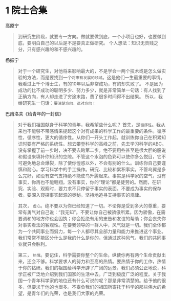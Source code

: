 # 1 院士合集
高原宁
> 到研究生阶段，就要专一方向。做就要做到底，一个小项目也好，也要做到底，要明白自己的以后是不是要真正做研究。
个人想法：知识无贵贱之分，只有感兴趣的和不感兴趣的。

杨振宁
> 对于一个研究生，对他将来影响最大的，不是学会一两个技术或是怎么做实验的方法，而是要找到一个`将来有发展的领域`。这是他们一生最重要的事情。
我看过上千个博士生，有的10年以后非常成功，有的却失败了。
不是因为成功的比不成功的聪明多少、努力多少，就是非常简单一句话：有人找到了正确方向，有人却走进了穷途末路，费了很多时间得不出结果。
所以，我给研究生一句话：`要清楚方向，选对方向！`

巴甫洛夫《给青年的一封信》
> 对于我们祖国献身于科学的青年，我希望些什么呢？
   首先，是`循序性`。我从来也不能够不带感情来提起这个对有成果的科学工作的最重要的条件。循序性，循序性，更大的循序性。从你们一开头工作起，就训练你自己在积累知识时要有严格的系统性。想去攀登科学的高峰之前，先去学习科学的ABC。 没有掌握了前一步时，决不要去跨第二步。绝不要用些甚至是很大胆的臆说和假设来填补你知识的空隙。不管这个水泡的色彩可以使你多么悦目，它不可避免地总会爆裂，除了使你惶惑以外，不会有别的什么。训练你自己要谨慎和耐心。学习科学中的手工操作。研究、比较和累积事实。不管鸟翼是多么完好，如没有空气支持绝不能使鸟升腾起来。事实是科学家的空气，没有事实，你再也不能翱翔。没有事实，你的“理论”都是徒劳的。然而，在研究、实验、观察时，要力求不只停留于事实的表面。不要成为事实的保存者。要深入窥探事实起源的奥秘。坚持地追寻支持事实的规律。
   
>   其次， `虚心`。绝不要以为你已经知道了一切。不论你是受到多大的尊重，要常有勇气对自己说：“我无知”。不要让你自己被骄傲所累。因为骄傲，在需要调和的地方你也会固执；你会拒绝有用的忠告和友谊的帮助；你会丧失你对事实看法的客观性。在要我领导的一群人中，风气就是一切。我们全体都为一个共同事业而努力，每一个人都尽其全部力量和能力来推进这个事业。我们常常不能区分什么是我的什么是你的，但通过这种风气，我们的共同事业就只会胜利。
   
>   第三， `热情`。要记住，科学需要你整个的生命。纵使你再有两个生命贡献出来，还会不够。科学要求人的努力和至高的热情。要热情于你的工作，热情于你的钻研。我们的祖国给科学开辟了广阔的远景，我们必须公正地说，科学正被广泛地介绍到我们国家的生活中去。广泛到极度广泛的程度。关于我国一个青年科学家的地位还有什么可说的呢？那是非常清楚的。给予他的很多，但要求于他的也很多。不辜负我们的祖国所寄托于科学的那些伟大的希望，是青年们的光荣，也是我们大家的光荣。
